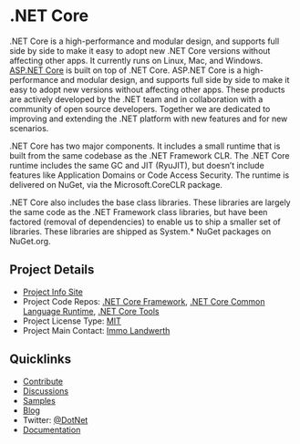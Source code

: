 # .NET Core

.NET Core is a high-performance and modular design, and supports full side by side to make it easy to adopt new .NET Core versions without affecting other apps. It currently runs on Linux, Mac, and Windows. [ASP.NET Core](http://www.dotnetfoundation.org/aspnet-core) is built on top of .NET Core. ASP.NET Core is a high-performance and modular design, and supports full side by side to make it easy to adopt new versions without affecting other apps. These products are actively developed by the .NET team and in collaboration with a community of open source developers. Together we are dedicated to improving and extending the .NET platform with new features and for new scenarios.

.NET Core has two major components. It includes a small runtime that is built from the same codebase as the .NET Framework CLR. The .NET Core runtime includes the same GC and JIT (RyuJIT), but doesn’t include features like Application Domains or Code Access Security. The runtime is delivered on NuGet, via the Microsoft.CoreCLR package.

.NET Core also includes the base class libraries. These libraries are largely the same code as the .NET Framework class libraries, but have been factored (removal of dependencies) to enable us to ship a smaller set of libraries. These libraries are shipped as System.* NuGet packages on NuGet.org.

## Project Details

* [Project Info Site](https://github.com/dotnet/core)
* Project Code Repos:  [.NET Core Framework](https://github.com/dotnet/corefx), [.NET Core Common Language Runtime]( https://github.com/dotnet/coreCLR), [.NET Core Tools](https://github.com/dotnet/cli)
* Project License Type: [MIT](https://github.com/dotnet/corefx/blob/master/LICENSE)
* Project Main Contact: [Immo Landwerth](https://github.com/terrajobst)

## Quicklinks
* [Contribute](https://github.com/dotnet/corefx/blob/master/CONTRIBUTING.md)
* [Discussions](http://forums.dotnetfoundation.org/)
* [Samples](https://github.com/Microsoft/dotnetsamples)
* [Blog](http://blogs.msdn.microsoft.com/dotnet/)
* Twitter: [@DotNet](https://twitter.com/dotnet)
* [Documentation](http://docs.microsoft.com/dotnet)
